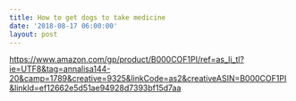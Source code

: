 ```yaml
---
title: How to get dogs to take medicine
date: '2018-08-17 06:00:00'
layout: post
---
```


https://www.amazon.com/gp/product/B000COF1PI/ref=as_li_tl?ie=UTF8&tag=annalisa144-20&camp=1789&creative=9325&linkCode=as2&creativeASIN=B000COF1PI&linkId=ef12662e5d51ae94928d7393bf15d7aa